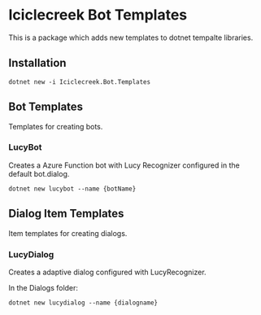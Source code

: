 # Iciclecreek Bot Templates
This is a package which adds new templates to dotnet tempalte libraries. 

## Installation
```
dotnet new -i Iciclecreek.Bot.Templates
```

## Bot Templates
Templates for creating bots.

### LucyBot
Creates a Azure Function bot with Lucy Recognizer configured in the default bot.dialog.

```
dotnet new lucybot --name {botName}
```

## Dialog Item Templates
Item templates for creating dialogs.

### LucyDialog
Creates a adaptive dialog configured with LucyRecognizer.

In the Dialogs folder:

```
dotnet new lucydialog --name {dialogname}
```
